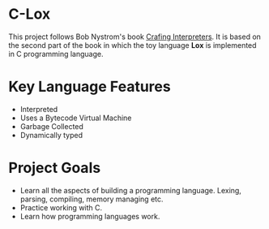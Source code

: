 # C-Lox
This project follows Bob Nystrom's book [Crafing Interpreters](http://www.craftinginterpreters.com/contents.html). It is based on the second part of the book in which the toy language **Lox** is implemented in C programming language.
# Key Language Features
* Interpreted
* Uses a Bytecode Virtual Machine
* Garbage Collected
* Dynamically typed
# Project Goals
* Learn all the aspects of building a programming language. Lexing, parsing, compiling, memory managing etc.
* Practice working with C.
* Learn how programming languages work.
